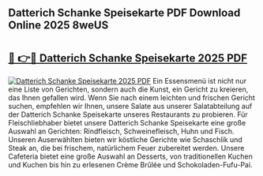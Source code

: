 ## Datterich Schanke Speisekarte PDF Download Online 2025 8weUS

# <h2><a href="http://gcbhdgy.nevu.top/?p=Datterich+Schanke+Speisekarte">🔗 👉🔴 Datterich Schanke Speisekarte 2025 PDF</a></h2>

[![Datterich Schanke Speisekarte 2025 PDF](https://i.imgur.com/dBaPXMq.png)](http://gcbhdgy.nevu.top/?p=Datterich+Schanke+Speisekarte)
Ein Essensmenü ist nicht nur eine Liste von Gerichten, sondern auch die Kunst, ein Gericht zu kreieren, das Ihnen gefallen wird. Wenn Sie nach einem leichten und frischen Gericht suchen, empfehlen wir Ihnen, unsere Salate aus unserer Salatabteilung auf der Datterich Schanke Speisekarte unseres Restaurants zu probieren. Für Fleischliebhaber bietet unsere Datterich Schanke Speisekarte eine große Auswahl an Gerichten: Rindfleisch, Schweinefleisch, Huhn und Fisch. Unseren Auserwählten bieten wir köstliche Gerichte wie Schaschlik und Steak an, die bei frischem, natürlichem Feuer zubereitet werden. Unsere Cafeteria bietet eine große Auswahl an Desserts, von traditionellen Kuchen und Kuchen bis hin zu erlesenen Crème Brûlée und Schokoladen-Fufu-Pai.
